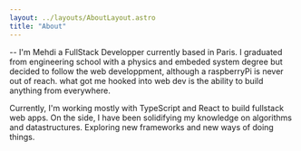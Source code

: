 ```yaml
---
layout: ../layouts/AboutLayout.astro
title: "About"
---
```


--
I'm Mehdi a FullStack Developper currently based in Paris.
I graduated from engineering school with a physics and embeded system degree but decided to follow the web developpment, although a raspberryPi is never out of reach.
what got me hooked into web dev is the ability to build anything from everywhere.

Currently, I'm working mostly with TypeScript and React to build fullstack web apps.
On the side, I have been solidifying my knowledge on algorithms and datastructures.
Exploring new frameworks and new ways of doing things.
